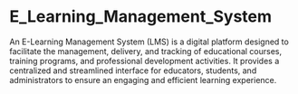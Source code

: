 # E_Learning_Management_System
An E-Learning Management System (LMS) is a digital platform designed to facilitate the management, delivery, and tracking of educational courses, training programs, and professional development activities. It provides a centralized and streamlined interface for educators, students, and administrators to ensure an engaging and efficient learning experience.
